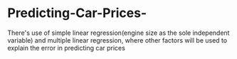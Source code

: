 # Predicting-Car-Prices-
There's use of simple linear regression(engine size as the sole independent variable) and multiple linear regression, where other factors will be used to explain the error in predicting car prices
